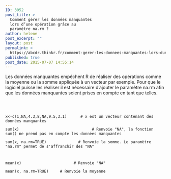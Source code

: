 ```yaml
---
ID: 3052
post_title: >
  Comment gérer les données manquantes
  lors d’une opération grâce au
  paramètre na.rm ?
author: helene
post_excerpt: ""
layout: post
permalink: >
  https://abcdr.thinkr.fr/comment-gerer-les-donnees-manquantes-lors-dune-operation-grace-au-parametre-na-rm/
published: true
post_date: 2015-07-07 14:55:14
---
```

<p>Les données manquantes empêchent R de réaliser des opérations comme la moyenne ou la somme appliquée à un vecteur par exemple. Pour que le logiciel puisse les réaliser il est nécessaire d’ajouter le paramètre na.rm afin que les données manquantes soient prises en compte en tant que telles.<br /><br /> <pre><code><br /><br />x&lt;-c(1,NA,4.3,8,NA,9.5,3.1)      # x est un vecteur contenant des données manquantes</p><p>sum(x)                                # Renvoie "NA", la fonction sum() ne prend pas en compte les données manquantes</p><p>sum(x, na.rm=TRUE)              # Renvoie la somme. Le paramètre "na.rm" permet de s'affranchir des "NA"</p><p> </p><p>mean(x)                       # Renvoie "NA"</p><p>mean(x, na.rm=TRUE)     # Renvoie la moyenne</p><p></code></pre> </p>